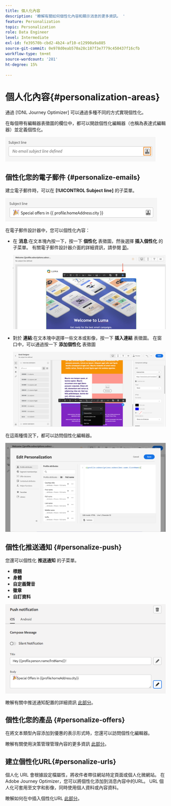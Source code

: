 ```yaml
---
title: 個人化內容
description: '瞭解有關如何個性化內容和顯示消息的更多資訊。 '
feature: Personalization
topic: Personalization
role: Data Engineer
level: Intermediate
exl-id: fe39570b-cbd2-4b24-af10-e12990a9a885
source-git-commit: 0e978d0eab570a28c187f3e7779c450437f16cfb
workflow-type: tm+mt
source-wordcount: '281'
ht-degree: 15%

---
```


# 個人化內容{#personalization-areas}

通過 [!DNL Journey Optimizer] 可以通過多種不同的方式實現個性化。

在每個帶有編輯器表徵圖的欄位中，都可以開啟個性化編輯器（也稱為表達式編輯器）並定義個性化。

![](assets/perso_icon.png)

## 個性化您的電子郵件 {#personalize-emails}

建立電子郵件時，可以在 **[!UICONTROL Subject line]** 的子菜單。

![](assets/perso_subject.png)

在電子郵件設計器中，您可以個性化內容：

* 在 **消息**:在文本塊內按一下，按一下 **個性化** 表徵圖，然後選擇 **插入個性化** 的子菜單。 有關電子郵件設計器介面的詳細資訊，請參閱 [節](../design/design-emails.md)。

   ![](assets/perso_insert.png)

* 對於 **連結**:在文本塊中選擇一些文本或影像，按一下 **插入連結** 表徵圖。 在窗口中，可以通過按一下 **添加個性化** 表徵圖

   ![](assets/perso_link.png)

在這兩種情況下，都可以訪問個性化編輯器。

![](assets/perso_ee.png)

## 個性化推送通知 {#personalize-push}

您還可以個性化 **推送通知** 的子菜單。

* **標題**
* **身體**
* **自定義聲音**
* **徽章**
* **自訂資料**

![](assets/perso_push.png)

瞭解有關中推送通知配置的詳細資訊 [此部分](../configuration/push-gs.md)。

## 個性化您的產品 {#personalize-offers}

在將文本類型內容添加到優惠的表示形式時，您還可以訪問個性化編輯器。

瞭解有關使用決策管理管理內容的更多資訊 [此部分](../offers/offer-library/creating-personalized-offers.md#custom-text)。

## 建立個性化URL{#personalize-urls}

個人化 URL 會根據設定檔屬性，將收件者帶往網站特定頁面或個人化微網站。 在Adobe Journey Optimizer，您可以將個性化添加到消息內容中的URL。 URL 個人化可套用至文字和影像，同時使用個人資料或內容資料。

瞭解如何在中插入個性化URL [此部分](personalization-syntax.md#perso-urls)。

